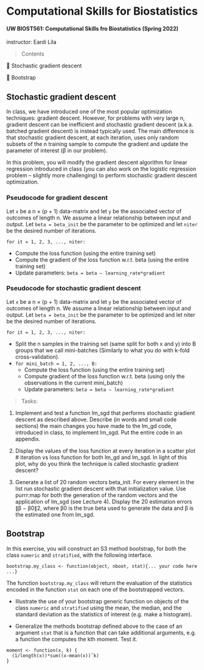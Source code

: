 # Computational Skills for Biostatistics
#### UW BIOST561: Computational Skills fro Biostatistics (Spring 2022)
instructor: Eardi Lila

> Contents

🌟 Stochastic gradient descent 

🌟 Bootstrap

## Stochastic gradient descent 

In class, we have introduced one of the most popular optimization techniques: gradient descent. However, for problems with very large n, gradient descent can be inefficient and stochastic gradient descent (a.k.a. batched gradient descent) is instead typically used. The main difference is that stochastic gradient descent, at each iteration, uses only random subsets of the n training sample to compute the gradient and update the parameter of interest (β in our problem).

In this problem, you will modify the gradient descent algorithm for linear regression introduced in class (you can also work on the logistic regression problem – slightly more challenging) to perform stochastic gradient descent optimization.

### Pseudocode for gradient descent

Let `x` be a n × (p + 1) data-matrix and let `y` be the associated vector of outcomes of length n. We assume a linear relationship between input and output. Let `beta = beta_init` be the parameter to be optimized and let `niter` be the desired number of iterations.

`for it = 1, 2, 3, ..., niter:`
- Compute the loss function (using the entire training set)
- Compute the gradient of the loss function w.r.t. beta (using the entire training set)
- Update parameters: `beta = beta – learning_rate*gradient`

### Pseudocode for stochastic gradient descent

Let `x` be a n × (p + 1) data-matrix and let `y` be the associated vector of outcomes of length n. We assume a linear relationship between input and output. Let `beta = beta_init` be the parameter to be optimized and let niter be the desired number of iterations.

`for it = 1, 2, 3, ..., niter:`

- Split the n samples in the training set (same split for both x and y) into B groups that we call
mini-batches (Similarly to what you do with k-fold cross-validation).
- `for mini_batch = 1, 2, ..., B:`
    - Compute the loss function (using the entire training set)
    - Compute gradient of the loss function w.r.t. beta (using only the observations in the current mini_batch)
    - Update parameters: `beta = beta – learning_rate*gradient`

> Tasks:
1. Implement and test a function lm_sgd that performs stochastic gradient descent as described above. Describe (in words and small code sections) the main changes you have made to the lm_gd code, introduced in class, to implement lm_sgd. Put the entire code in an appendix.

2. Display the values of the loss function at every iteration in a scatter plot # iteration vs loss function for both lm_gd and lm_sgd. In light of this plot, why do you think the technique is called stochastic gradient descent?

3. Generate a list of 20 random vectors beta_init. For every element in the list run stochastic gradient descent with that initialization value. Use purrr:map for both the generation of the random vectors and the application of lm_sgd (see Lecture 4). Display the 20 estimation errors ∥β − β0∥2, where β0 is the true beta used to generate the data and β is the estimated one from lm_sgd.

## Bootstrap

In this exercise, you will construct an S3 method bootstrap, for both the class `numeric` and `stratified`, with the following interface.

```
bootstrap.my_class <- function(object, nboot, stat){... your code here ...}
```
The function `bootstrap.my_class` will return the evaluation of the statistics encoded in the function `stat` on each one of the bootstrapped vectors. 

- Illustrate the use of your bootstrap generic function on objects of the class `numeric` and `stratified` using the mean, the median, and the standard deviation as the statistics of interest (e.g. make a histogram).

- Generalize the methods bootstrap defined above to the case of an argument `stat` that is a function that can take additional arguments, e.g. a function the computes the kth moment. Test it.

```
moment <- function(x, k) {
  (1/length(x))*sum((x-mean(x))ˆk)
}
```

